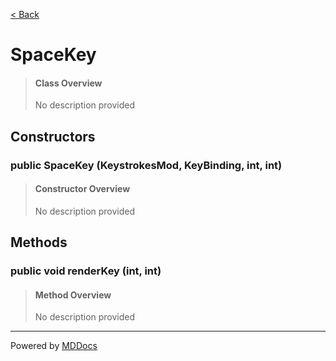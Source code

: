 [< Back](README.md)
# SpaceKey #
>#### Class Overview ####
>No description provided
## Constructors ##
### public SpaceKey (KeystrokesMod, KeyBinding, int, int) ###
>#### Constructor Overview ####
>No description provided
>
## Methods ##
### public void renderKey (int, int) ###
>#### Method Overview ####
>No description provided
>

---
Powered by [MDDocs](https://github.com/VRCube/MDDocs)